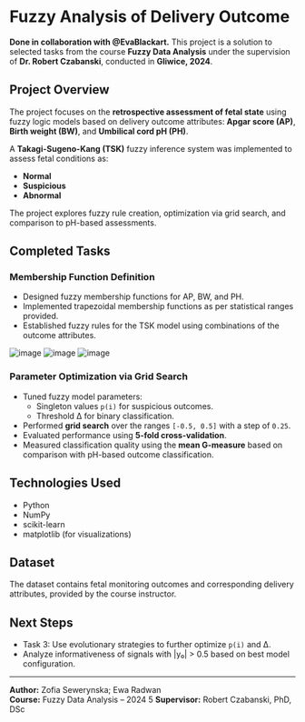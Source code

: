 # Fuzzy Analysis of Delivery Outcome
**Done in collaboration with @EvaBlackart.**
This project is a solution to selected tasks from the course **Fuzzy Data Analysis** under the supervision of **Dr. Robert Czabanski**, conducted in **Gliwice, 2024**.

##  Project Overview

The project focuses on the **retrospective assessment of fetal state** using fuzzy logic models based on delivery outcome attributes: **Apgar score (AP)**, **Birth weight (BW)**, and **Umbilical cord pH (PH)**. 

A **Takagi-Sugeno-Kang (TSK)** fuzzy inference system was implemented to assess fetal conditions as:
- **Normal**
- **Suspicious**
- **Abnormal**

The project explores fuzzy rule creation, optimization via grid search, and comparison to pH-based assessments.

## Completed Tasks

###  Membership Function Definition
- Designed fuzzy membership functions for AP, BW, and PH.
- Implemented trapezoidal membership functions as per statistical ranges provided.
- Established fuzzy rules for the TSK model using combinations of the outcome attributes.

![image](https://github.com/user-attachments/assets/7c44dbe6-9e86-494c-aa05-61d107e741d7)
![image](https://github.com/user-attachments/assets/6835330f-ba22-48d3-87ff-eb3b9f03df95)
![image](https://github.com/user-attachments/assets/8a701a5a-847d-4242-8104-cf1770e631da)

###  Parameter Optimization via Grid Search
- Tuned fuzzy model parameters:
  - Singleton values `p(i)` for suspicious outcomes.
  - Threshold ∆ for binary classification.
- Performed **grid search** over the ranges `[-0.5, 0.5]` with a step of `0.25`.
- Evaluated performance using **5-fold cross-validation**.
- Measured classification quality using the **mean G-measure** based on comparison with pH-based outcome classification.

##  Technologies Used
- Python
- NumPy
- scikit-learn
- matplotlib (for visualizations)

##  Dataset
The dataset contains fetal monitoring outcomes and corresponding delivery attributes, provided by the course instructor.

##  Next Steps
-  Task 3: Use evolutionary strategies to further optimize `p(i)` and ∆.
-  Analyze informativeness of signals with |y₀| > 0.5 based on best model configuration.

---

**Author:** Zofia Sewerynska; Ewa Radwan   
**Course:** Fuzzy Data Analysis – 2024 5
**Supervisor:** Robert Czabanski, PhD, DSc  
